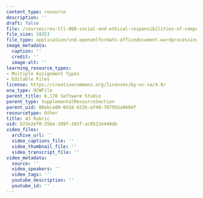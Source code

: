 ```yaml
---
content_type: resource
description: ''
draft: false
file: /courses/res-tll-008-social-and-ethical-responsibilities-of-computing-serc/b23e2ef035be309f165fac0522e449db_MITRESTLL-008F21-6170hw3rubric.docx
file_size: 18353
file_type: application/vnd.openxmlformats-officedocument.wordprocessingml.document
image_metadata:
  caption: ''
  credit: ''
  image-alt: ''
learning_resource_types:
- Multiple Assignment Types
- Editable Files
license: https://creativecommons.org/licenses/by-nc-sa/4.0/
ocw_type: OCWFile
parent_title: 6.170 Software Studio
parent_type: SupplementalResourceSection
parent_uid: 00ebca89-0d18-832b-af40-78795ba0684f
resourcetype: Other
title: A3 Rubric
uid: b23e2ef0-35be-309f-165f-ac0522e449db
video_files:
  archive_url: ''
  video_captions_file: ''
  video_thumbnail_file: ''
  video_transcript_file: ''
video_metadata:
  source: ''
  video_speakers: ''
  video_tags: ''
  youtube_description: ''
  youtube_id: ''
---
```

